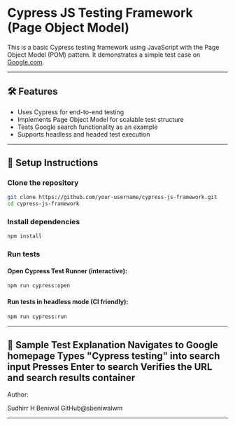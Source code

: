 # Cypress JS Testing Framework (Page Object Model)

This is a basic Cypress testing framework using JavaScript with the Page Object Model (POM) pattern. It demonstrates a simple test case on [Google.com](https://www.google.com).

---

## 🛠️ Features

- Uses Cypress for end-to-end testing
- Implements Page Object Model for scalable test structure
- Tests Google search functionality as an example
- Supports headless and headed test execution

---


## 🚀 Setup Instructions

### Clone the repository

```bash
git clone https://github.com/your-username/cypress-js-framework.git
cd cypress-js-framework
```

### Install dependencies
```bash
npm install
```
### Run tests
#### Open Cypress Test Runner (interactive):

```bash
npm run cypress:open
```

#### Run tests in headless mode (CI friendly):

```bash
npm run cypress:run
```

---
🧪 Sample Test Explanation
Navigates to Google homepage
Types "Cypress testing" into search input
Presses Enter to search
Verifies the URL and search results container
---

Author:

Sudhirr H Beniwal 
GitHub@sbeniwalwm

---
